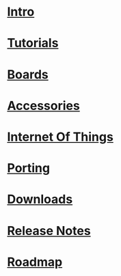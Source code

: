 # [Intro](intro.md)
# [Tutorials](tutorials/toc.md)
# [Boards](boards/toc.md)
# [Accessories](accessories/toc.md)
# [Internet Of Things](internetofthings.md)
# [Porting](porting/toc.md)
# [Downloads](downloads.md)
# [Release Notes](release_notes.md)
# [Roadmap](roadmap.md)
